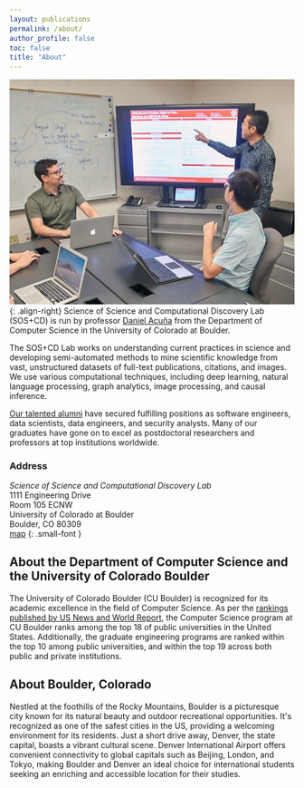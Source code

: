 ```yaml
---
layout: publications
permalink: /about/
author_profile: false
toc: false
title: "About"
---
```

<style>
article.page {
 padding-right: 0px;
}
</style>
![](/assets/images/daniel-acuna-research-group-medium.png){: .align-right}
Science of Science and Computational Discovery Lab (SOS+CD) is run by professor [Daniel Acuña](https://acuna.io/) from the Department of Computer Science in the University of Colorado at Boulder.

The SOS+CD Lab works on understanding current practices in science and developing semi-automated methods to mine scientific knowledge from vast, unstructured datasets of full-text publications, citations, and images. We use various computational techniques, including deep learning, natural language processing, graph analytics, image processing, and causal inference.

[Our talented alumni](/people/#alumni) have secured fulfilling positions as software engineers, data scientists, data engineers, and security analysts. Many of our graduates have gone on to excel as postdoctoral researchers and professors at top institutions worldwide.

### Address  

_Science of Science and Computational Discovery Lab_  
1111 Engineering Drive  
Room 105 ECNW  
University of Colorado at Boulder  
Boulder, CO 80309  
[map](https://www.colorado.edu/map?id=336#!s/?mc/40.00793399332605,-105.26281640367506?z/21?lvl/1)
{: .small-font }

## About the Department of Computer Science and the University of Colorado Boulder

The University of Colorado Boulder (CU Boulder) is recognized for its academic excellence in the field of Computer Science. As per the [rankings published by US News and World Report](https://www.colorado.edu/engineering/2023/04/25/top-10-college-hits-milestone-2024-best-graduate-school-rankings), the Computer Science program at CU Boulder ranks among the top 18 of public universities in the United States. Additionally, the graduate engineering programs are ranked within the top 10 among public universities, and within the top 19 across both public and private institutions.

## About Boulder, Colorado

Nestled at the foothills of the Rocky Mountains, Boulder is a picturesque city known for its natural beauty and outdoor recreational opportunities. It's recognized as one of the safest cities in the US, providing a welcoming environment for its residents. Just a short drive away, Denver, the state capital, boasts a vibrant cultural scene. Denver International Airport offers convenient connectivity to global capitals such as Beijing, London, and Tokyo, making Boulder and Denver an ideal choice for international students seeking an enriching and accessible location for their studies.

